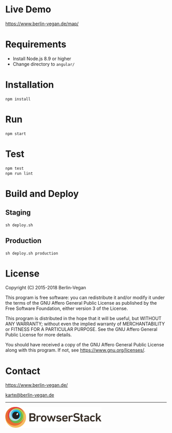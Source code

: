 # Live Demo

https://www.berlin-vegan.de/map/

# Requirements

* Install Node.js 8.9 or higher
* Change directory to `angular/`

# Installation

 ```
npm install
```

# Run

```
npm start
```

# Test

```
npm test
npm run lint
```

# Build and Deploy

## Staging

```
sh deploy.sh
```

## Production

```
sh deploy.sh production
```

# License

Copyright (C) 2015-2018  Berlin-Vegan

This program is free software: you can redistribute it and/or modify
it under the terms of the GNU Affero General Public License as published by
the Free Software Foundation, either version 3 of the License.

This program is distributed in the hope that it will be useful,
but WITHOUT ANY WARRANTY; without even the implied warranty of
MERCHANTABILITY or FITNESS FOR A PARTICULAR PURPOSE.  See the
GNU Affero General Public License for more details.

You should have received a copy of the GNU Affero General Public License
along with this program.  If not, see <https://www.gnu.org/licenses/>.

# Contact

https://www.berlin-vegan.de/

karte@berlin-vegan.de

---

<a href="https://www.browserstack.com/">
  <img src="browserstack-logo-01.svg" alt="BrowserStack" width="300px;"/>
</a>
